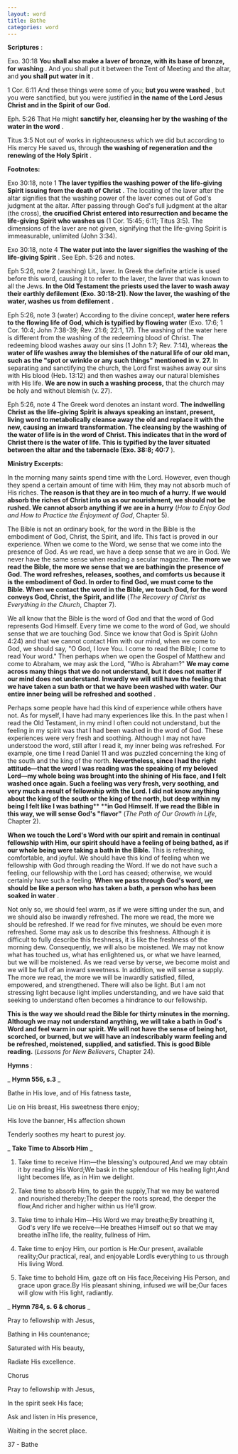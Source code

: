 ```yaml
---
layout: word
title: Bathe
categories: word
---
```


**Scriptures** :

Exo. 30:18 **You shall also make a laver of bronze, with its base of bronze, for washing** . And you shall put it between the Tent of Meeting and the altar, and **you shall put water in it** .

1 Cor. 6:11 And these things were some of you; **but you were washed** , but you were sanctified, but you were justified **in the name of the Lord Jesus Christ and in the Spirit of our God.**

Eph. 5:26 That He might **sanctify her, cleansing her by the washing of the water in the word** .

Titus 3:5 Not out of works in righteousness which we did but according to His mercy He saved us, through **the washing of regeneration and the renewing of the Holy Spirit** .

**Footnotes:**

Exo 30:18, note 1 **The laver typifies the washing power of the life-giving Spirit issuing from the death of Christ** . The locating of the laver after the altar signifies that the washing power of the laver comes out of God's judgment at the altar. After passing through God's full judgment at the altar (the cross), **the crucified Christ entered into resurrection and became the life-giving Spirit who washes us** (1 Cor. 15:45; 6:11; Titus 3:5). The dimensions of the laver are not given, signifying that the life-giving Spirit is immeasurable, unlimited (John 3:34).

Exo 30:18, note 4 **The water put into the laver signifies the washing of the life-giving Spirit** . See Eph. 5:26 and notes.

Eph 5:26, note 2 (washing) Lit., laver. In Greek the definite article is used before this word, causing it to refer to the laver, the laver that was known to all the Jews. **In the Old Testament the priests used the laver to wash away their earthly defilement (Exo. 30:18-21). Now the laver, the washing of the water, washes us from defilement** .

Eph 5:26, note 3 (water) According to the divine concept, **water here refers to the flowing life of God, which is typified by flowing water** (Exo. 17:6; 1 Cor. 10:4; John 7:38-39; Rev. 21:6; 22:1, 17). The washing of the water here is different from the washing of the redeeming blood of Christ. The redeeming blood washes away our sins (1 John 1:7; Rev. 7:14), whereas **the water of life washes away the blemishes of the natural life of our old man, such as the "spot or wrinkle or any such things" mentioned in v. 27.** In separating and sanctifying the church, the Lord first washes away our sins with His blood (Heb. 13:12) and then washes away our natural blemishes with His life. **We are now in such a washing process,** that the church may be holy and without blemish (v. 27).

Eph 5:26, note 4 The Greek word denotes an instant word. **The indwelling Christ as the life-giving Spirit is always speaking an instant, present, living word to metabolically cleanse away the old and replace it with the new, causing an inward transformation. The cleansing by the washing of the water of life is in the word of Christ. This indicates that in the word of Christ there is the water of life. This is typified by the laver situated between the altar and the tabernacle (Exo. 38:8; 40:7** ).

**Ministry Excerpts:**

In the morning many saints spend time with the Lord. However, even though they spend a certain amount of time with Him, they may not absorb much of His riches. **The reason is that they are in too much of a hurry. If we would absorb the riches of Christ into us as our nourishment, we should not be rushed. We cannot absorb anything if we are in a hurry** (_How to Enjoy God and How to Practice the Enjoyment of God_, Chapter 5).

The Bible is not an ordinary book, for the word in the Bible is the embodiment of God, Christ, the Spirit, and life. This fact is proved in our experience. When we come to the Word, we sense that we come into the presence of God. As we read, we have a deep sense that we are in God. We never have the same sense when reading a secular magazine. **The more we read the Bible, the more we sense that we are bathingin the presence of God. The word refreshes, releases, soothes, and comforts us because it is the embodiment of God. In order to find God, we must come to the Bible. When we contact the word in the Bible, we touch God, for the word conveys God, Christ, the Spirit, and life** (_The Recovery of Christ as Everything in the Church_, Chapter 7).

We all know that the Bible is the word of God and that the word of God represents God Himself. Every time we come to the word of God, we should sense that we are touching God. Since we know that God is Spirit (John 4:24) and that we cannot contact Him with our mind, when we come to God, we should say, "O God, I love You. I come to read the Bible; I come to read Your word." Then perhaps when we open the Gospel of Matthew and come to Abraham, we may ask the Lord, "Who is Abraham?" **We may come across many things that we do not understand, but it does not matter if our mind does not understand. Inwardly we will still have the feeling that we have taken a sun bath or that we have been washed with water. Our entire inner being will be refreshed and soothed** .

Perhaps some people have had this kind of experience while others have not. As for myself, I have had many experiences like this. In the past when I read the Old Testament, in my mind I often could not understand, but the feeling in my spirit was that I had been washed in the word of God. These experiences were very fresh and soothing. Although I may not have understood the word, still after I read it, my inner being was refreshed. For example, one time I read Daniel 11 and was puzzled concerning the king of the south and the king of the north. **Nevertheless, since I had the right attitude—that the word I was reading was the speaking of my beloved Lord—my whole being was brought into the shining of His face, and I felt washed once again. Such a feeling was very fresh, very soothing, and very much a result of fellowship with the Lord. I did not know anything about the king of the south or the king of the north, but deep within my being I felt like I was bathing****  ****in God Himself. If we read the Bible in this way, we will sense God's "flavor"** (_The Path of Our Growth in Life_, Chapter 2).

**When we touch the Lord's Word with our spirit and remain in continual fellowship with Him, our spirit should have a feeling of being bathed, as if our whole being were taking a bath in the Bible.** This is refreshing, comfortable, and joyful. We should have this kind of feeling when we fellowship with God through reading the Word. If we do not have such a feeling, our fellowship with the Lord has ceased; otherwise, we would certainly have such a feeling. **When we pass through God's word, we should be like a person who has taken a bath, a person who has been soaked in water** .

Not only so, we should feel warm, as if we were sitting under the sun, and we should also be inwardly refreshed. The more we read, the more we should be refreshed. If we read for five minutes, we should be even more refreshed. Some may ask us to describe this freshness. Although it is difficult to fully describe this freshness, it is like the freshness of the morning dew. Consequently, we will also be moistened. We may not know what has touched us, what has enlightened us, or what we have learned, but we will be moistened. As we read verse by verse, we become moist and we will be full of an inward sweetness. In addition, we will sense a supply. The more we read, the more we will be inwardly satisfied, filled, empowered, and strengthened. There will also be light. But I am not stressing light because light implies understanding, and we have said that seeking to understand often becomes a hindrance to our fellowship.

**This is the way we should read the Bible for thirty minutes in the morning. Although we may not understand anything, we will take a bath in God's Word and feel warm in our spirit. We will not have the sense of being hot, scorched, or burned, but we will have an indescribably warm feeling and be refreshed, moistened, supplied, and satisfied. This is good Bible reading.** (_Lessons for New Believers_, Chapter 24).

**Hymns** :

_ **Hymn 556, s.3** _

Bathe in His love, and of His fatness taste,

Lie on His breast, His sweetness there enjoy;

His love the banner, His affection shown

Tenderly soothes my heart to purest joy.

_ **Take Time to Absorb Him** _

1. Take time to receive Him—the blessing's outpoured,And we may obtain it by reading His Word;We bask in the splendour of His healing light,And light becomes life, as in Him we delight.

1. Take time to absorb Him, to gain the supply,That we may be watered and nourished thereby;The deeper the roots spread, the deeper the flow,And richer and higher within us He'll grow.

1. Take time to inhale Him—His Word we may breathe;By breathing it, God's very life we receive—He breathes Himself out so that we may breathe inThe life, the reality, fullness of Him.

1. Take time to enjoy Him, our portion is He:Our present, available reality;Our practical, real, and enjoyable LordIs everything to us through His living Word.

1. Take time to behold Him, gaze oft on His face,Receiving His Person, and grace upon grace.By His pleasant shining, infused we will be;Our faces will glow with His light, radiantly.

_ **Hymn 784, s. 6 & chorus** _

Pray to fellowship with Jesus,

Bathing in His countenance;

Saturated with His beauty,

Radiate His excellence.

Chorus

Pray to fellowship with Jesus,

In the spirit seek His face;

Ask and listen in His presence,

Waiting in the secret place.

37 - Bathe
